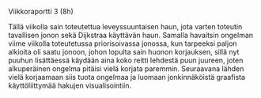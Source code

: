 Viikkoraportti 3 (8h)

Tällä viikolla sain toteutettua leveyssuuntaisen haun, jota varten toteutin tavallisen jonon sekä Dijkstraa käyttävän haun. Samalla havaitsin ongelman viime viikolla toteutetussa priorisoivassa jonossa, kun tarpeeksi paljon alkioita oli saatu jonoon, johon lopulta sain huonon korjauksen, sillä nyt puuhun lisättäessä käydään aina koko reitti lehdestä puun juureen, joten alkuperäinen ongelma pitäisi vielä korjata paremmin. Seuraavana lähden vielä korjaamaan siis tuota ongelmaa ja luomaan jonkinnäköistä graafista käyttöliittymää hakujen visualisointiin.
